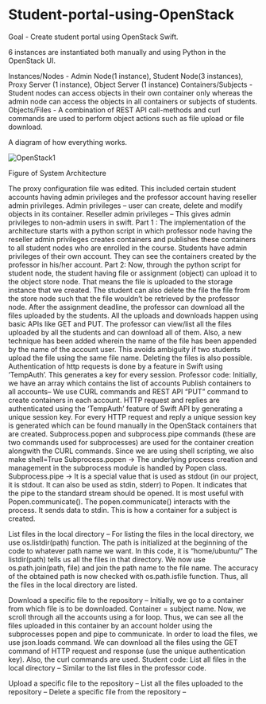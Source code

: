 # Student-portal-using-OpenStack

Goal - Create student portal using OpenStack Swift.

6 instances are instantiated both manually and using Python in the OpenStack UI.

Instances/Nodes - Admin Node(1 instance), Student Node(3 instances), Proxy Server (1 instance), Object Server (1 instance)
Containers/Subjects - Student nodes can access objects in their own container only whereas the admin node can access the objects in all containers or subjects of students.
Objects/Files - A combination of REST API call-methods and curl commands are used to perform object actions such as file upload or file download.

A diagram of how everything works.

![OpenStack1](https://user-images.githubusercontent.com/22990797/124118337-115f4200-da26-11eb-9cb8-f94148ba9f22.PNG)

Figure of System Architecture

The proxy configuration file was edited. This included certain student accounts having admin privileges and the professor account having reseller admin privileges.
Admin privileges – user can create, delete and modify objects in its container. 
Reseller admin privileges – This gives admin privileges to non-admin users in swift. 
Part 1 :
The implementation of the architecture starts with a python script in which professor node having the reseller admin privileges creates containers and publishes these containers to all student nodes who are enrolled in the course.
Students have admin privileges of their own account. They can see the containers created by the professor in his/her account.
Part 2:
Now, through the python script for student node, the student having file or assignment (object) can upload it to the object store node. That means the file is uploaded to the storage instance that we created. The student can also delete the file the file from the store node such that the file wouldn’t be retrieved by the professor node.
After the assignment deadline, the professor can download all the files uploaded by the students. 
All the uploads and downloads happen using basic APIs like GET and PUT. The professor can view/list all the files uploaded by all the students and can download all of them.
Also, a new technique has been added wherein the name of the file has been appended by the name of the account user. This avoids ambiguity if two students upload the file using the same file name.
Deleting the files is also possible. Authentication of http requests is done by a feature in Swift using ‘TempAuth’. This generates a key for every session.
Professor code:
Initially, we have an array which contains the list of accounts
Publish containers to all accounts–
We use CURL commands and REST API “PUT” command to create containers in each account. HTTP request and replies are authenticated using the ‘TempAuth’ feature of Swift API by generating a unique session key.
For every HTTP request and reply a unique session key is generated which can be found manually in the OpenStack containers that are created.
Subprocess.popen and subprocess.pipe commands (these are two commands used for subprocesses) are used for the container creation alongwith the CURL commands. Since we are using shell scripting, we also make shell=True
Subprocess.popen → The underlying process creation and management in the subprocess module is handled by Popen class.
Subprocess.pipe → It is a special value that is used as stdout (in our project, it is stdout. It can also be used as stdin, stderr) to Popen. It indicates that the pipe to the standard stream should be opened. It is most useful with Popen.communicate().
The popen.communicate() interacts with the process. It sends data to stdin.
This is how a container for a subject is created.

List files in the local directory –
For listing the files in the local directory, we use os.listdir(path) function. The path is initialized at the beginning of the code to whatever path name we want. In this code, it is “home/ubuntu/”
The listdir(path) tells us all the files in that directory.
We now use os.path.join(path, file) and join the path name to the file name. The accuracy of the obtained path is now checked with os.path.isfile function. Thus, all the files in the local directory are listed.

Download a specific file to the repository –
Initially, we go to a container from which file is to be downloaded. Container = subject name. Now, we scroll through all the accounts using a for loop. Thus, we can see all the files uploaded in this container by an account holder using the subprocesses popen and pipe to communicate. In order to load the files, we use json.loads command.
We can download all the files using the GET command of HTTP request and response (use the unique authentication key). Also, the curl commands are used.
Student code:
List all files in the local directory –
Similar to the list files in the professor code.

Upload a specific file to the repository –
List all the files uploaded to the repository –
Delete a specific file from the repository – 
